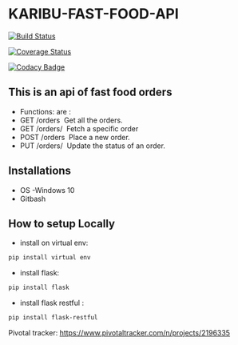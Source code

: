 # KARIBU-FAST-FOOD-API

[![Build Status](https://travis-ci.org/muthigani/KARIBU-FAST-FOOD-API.svg?branch=develop)](https://travis-ci.org/muthigani/KARIBU-FAST-FOOD-API)

[![Coverage Status](https://coveralls.io/repos/github/muthigani/Fast-Food-Fast-API/badge.svg?branch=develop)](https://coveralls.io/github/muthigani/Fast-Food-Fast-API?branch=develop)

[![Codacy Badge](https://api.codacy.com/project/badge/Grade/4b926e48e6884ee5827d6245a23865e1)](https://www.codacy.com/app/muthigani/KARIBU-FAST-FOOD-API?utm_source=github.com&amp;utm_medium=referral&amp;utm_content=muthigani/KARIBU-FAST-FOOD-API&amp;utm_campaign=Badge_Grade)

## This is an api of fast food orders
* Functions: are :
* GET /orders  Get all the orders. 
* GET /orders/<orderId>  Fetch a specific order 
* POST /orders  Place a new order. 
* PUT /orders/<orderId>  Update the status of an order.
  
## Installations
* OS -Windows 10
* Gitbash
  
## How to setup Locally
* install on virtual env:
```sh
pip install virtual env
```
* install  flask:
```sh
pip install flask 
```
* install flask restful :
```sh
pip install flask-restful
```


Pivotal tracker:
https://www.pivotaltracker.com/n/projects/2196335

